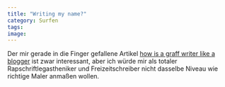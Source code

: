 ```yaml
---
title: "Writing my name?"
category: Surfen
tags: 
image: 
---
```


Der mir gerade in die Finger gefallene Artikel [how is a graff writer like a blogger](http://www.ohword.com/blog/304/how-is-a-graff-writer-like-a-blogger) ist zwar interessant, aber ich würde mir als totaler Rapschriftlegastheniker und Freizeitschreiber nicht dasselbe Niveau wie richtige Maler anmaßen wollen.